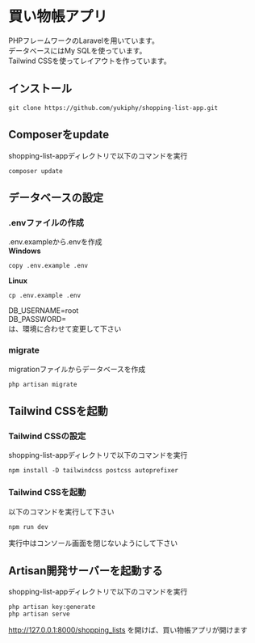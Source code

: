 # 買い物帳アプリ

PHPフレームワークのLaravelを用いています。</br>
データベースにはMy SQLを使っています。</br>
Tailwind CSSを使ってレイアウトを作っています。</br>

## インストール

```
git clone https://github.com/yukiphy/shopping-list-app.git
```

## Composerをupdate

shopping-list-appディレクトリで以下のコマンドを実行

```
composer update
```

## データベースの設定

### .envファイルの作成

.env.exampleから.envを作成</br>
**Windows**
```
copy .env.example .env
```
**Linux**
```
cp .env.example .env
```

DB_USERNAME=root</br>
DB_PASSWORD=</br>
は、環境に合わせて変更して下さい

### migrate

migrationファイルからデータベースを作成

```
php artisan migrate
```

## Tailwind CSSを起動

### Tailwind CSSの設定

shopping-list-appディレクトリで以下のコマンドを実行
```
npm install -D tailwindcss postcss autoprefixer
```

### Tailwind CSSを起動

以下のコマンドを実行して下さい

```
npm run dev
```
実行中はコンソール画面を閉じないようにして下さい

## Artisan開発サーバーを起動する

shopping-list-appディレクトリで以下のコマンドを実行

```
php artisan key:generate
php artisan serve
```

http://127.0.0.1:8000/shopping_lists を開けば、買い物帳アプリが開けます